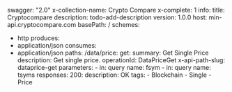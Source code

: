 swagger: "2.0"
x-collection-name: Crypto Compare
x-complete: 1
info:
  title: Cryptocompare
  description: todo-add-description
  version: 1.0.0
host: min-api.cryptocompare.com
basePath: /
schemes:
- http
produces:
- application/json
consumes:
- application/json
paths:
  /data/price:
    get:
      summary: Get Single Price
      description: Get single price.
      operationId: DataPriceGet
      x-api-path-slug: dataprice-get
      parameters:
      - in: query
        name: fsym
      - in: query
        name: tsyms
      responses:
        200:
          description: OK
      tags:
      - Blockchain
      - Single
      - Price